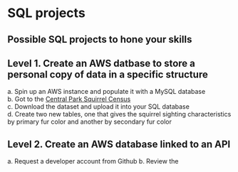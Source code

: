# SQL projects
## Possible SQL projects to hone your skills

## Level 1. Create an AWS datbase to store a personal copy of data in a specific structure

a. Spin up an AWS instance and populate it with a MySQL database  
b. Got to the [Central Park Squirrel Census](https://data.cityofnewyork.us/Environment/2018-Central-Park-Squirrel-Census-Squirrel-Data/vfnx-vebw)  
c. Download the dataset and upload it into your SQL database  
d. Create two new tables, one that gives the squirrel sighting characteristics by primary fur color and another by secondary fur color  

## Level 2. Create an AWS database linked to an API

a. Request a developer account from Github
b. Review the 
